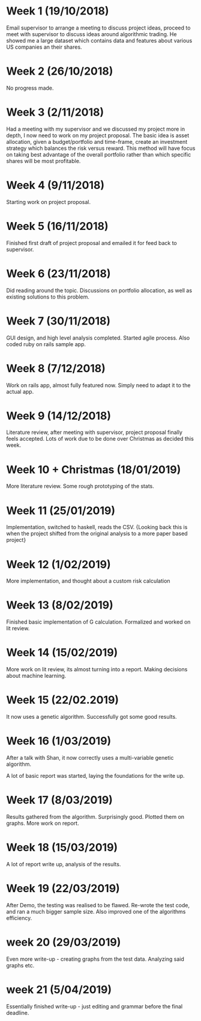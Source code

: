 # Week 1 (19/10/2018)

Email supervisor to arrange a meeting to discuss project ideas, proceed to meet with supervisor
to discuss ideas around algorithmic trading. He showed me a large dataset which contains data
and features about various US companies an their shares.

# Week 2 (26/10/2018)

No progress made.

# Week 3 (2/11/2018)

Had a meeting with my supervisor and we discussed my project more in depth, I now need to work
on my project proposal. The basic idea is asset allocation, given a budget/portfolio and
time-frame, create an investment strategy which balances the risk versus reward. This method 
will have focus on taking best advantage of the overall portfolio rather than which specific
shares will be most profitable.

# Week 4 (9/11/2018)

Starting work on project proposal.

# Week 5 (16/11/2018)

Finished first draft of project proposal and emailed it for feed back to supervisor.

# Week 6 (23/11/2018)

Did reading around the topic. Discussions on portfolio allocation, as well as existing
solutions to this problem.

# Week 7 (30/11/2018)

GUI design, and high level analysis completed. Started agile process. Also coded ruby on rails sample app.

# Week 8 (7/12/2018)

Work on rails app, almost fully featured now. Simply need to adapt it to the actual app.

# Week 9 (14/12/2018)

Literature review, after meeting with supervisor, project proposal finally feels accepted.
Lots of work due to be done over Christmas as decided this week.

# Week 10 + Christmas (18/01/2019)

More literature review. Some rough prototyping of the stats.

# Week 11 (25/01/2019)

Implementation, switched to haskell, reads the CSV. {Looking back this is when the project shifted from
the original analysis to a more paper based project}

# Week 12 (1/02/2019)

More implementation, and thought about a custom risk calculation

# Week 13 (8/02/2019)

Finished basic implementation of G calculation. Formalized and worked on lit review.

# Week 14 (15/02/2019)

More work on lit review, its almost turning into a report. Making decisions about machine
learning.

# Week 15 (22/02.2019)

It now uses a genetic algorithm. Successfully got some good results.

# Week 16 (1/03/2019)

After a talk with Shan, it now correctly uses a multi-variable genetic algorithm.

A lot of basic report was started, laying the foundations for the write up.

# Week 17 (8/03/2019)

Results gathered from the algorithm. Surprisingly good. Plotted them on graphs.
More work on report.

# Week 18 (15/03/2019)

A lot of report write up, analysis of the results.

# Week 19 (22/03/2019)

After Demo, the testing was realised to be flawed. Re-wrote the test code, and ran a much
bigger sample size. Also improved one of the algorithms efficiency.

# week 20 (29/03/2019)

Even more write-up - creating graphs from the test data. Analyzing said graphs etc.

# week 21 (5/04/2019)

Essentially finished write-up - just editing and grammar before the final deadline.
